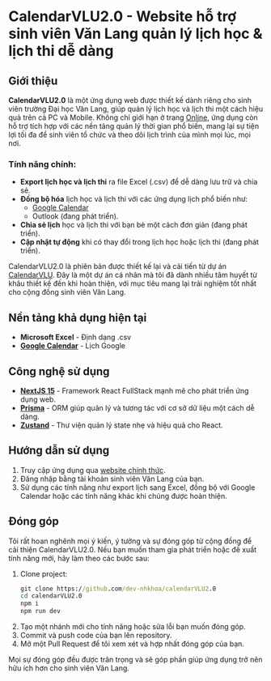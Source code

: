 # CalendarVLU2.0 - Website hỗ trợ sinh viên Văn Lang quản lý lịch học & lịch thi dễ dàng

## Giới thiệu

**CalendarVLU2.0** là một ứng dụng web được thiết kế dành riêng cho sinh viên trường Đại học Văn Lang, giúp quản lý lịch học và lịch thi một cách hiệu quả trên cả PC và Mobile. Không chỉ giới hạn ở trang [Online](https://online.vlu.edu.vn), ứng dụng còn hỗ trợ tích hợp với các nền tảng quản lý thời gian phổ biến, mang lại sự tiện lợi tối đa để sinh viên tổ chức và theo dõi lịch trình của mình mọi lúc, mọi nơi.

### Tính năng chính:

- **Export lịch học và lịch thi** ra file Excel (.csv) để dễ dàng lưu trữ và chia sẻ.
- **Đồng bộ hóa** lịch học và lịch thi với các ứng dụng lịch phổ biến như:
  - [Google Calendar](https://calendar.google.com/)
  - Outlook (đang phát triển).
- **Chia sẻ lịch** học và lịch thi với bạn bè một cách đơn giản (đang phát triển).
- **Cập nhật tự động** khi có thay đổi trong lịch học hoặc lịch thi (đang phát triển).

CalendarVLU2.0 là phiên bản được thiết kế lại và cải tiến từ dự án [CalendarVLU](https://github.com/dev-nhkhoa/calendarVLU). Đây là một dự án cá nhân mà tôi đã dành nhiều tâm huyết từ khâu thiết kế đến khi hoàn thiện, với mục tiêu mang lại trải nghiệm tốt nhất cho cộng đồng sinh viên Văn Lang.

## Nền tảng khả dụng hiện tại

- **Microsoft Excel** - Định dạng .csv
- **[Google Calendar](https://calendar.google.com/)** - Lịch Google

## Công nghệ sử dụng

- **[NextJS 15](https://nextjs.org/)** - Framework React FullStack mạnh mẽ cho phát triển ứng dụng web.
- **[Prisma](https://www.prisma.io/)** - ORM giúp quản lý và tương tác với cơ sở dữ liệu một cách dễ dàng.
- **[Zustand](https://zustand-demo.pmnd.rs/)** - Thư viện quản lý state nhẹ và hiệu quả cho React.

## Hướng dẫn sử dụng

1. Truy cập ứng dụng qua [website chính thức](https://calendarvlu2-0.vercel.app/).
2. Đăng nhập bằng tài khoản sinh viên Văn Lang của bạn.
3. Sử dụng các tính năng như export lịch sang Excel, đồng bộ với Google Calendar hoặc các tính năng khác khi chúng được hoàn thiện.

## Đóng góp

Tôi rất hoan nghênh mọi ý kiến, ý tưởng và sự đóng góp từ cộng đồng để cải thiện CalendarVLU2.0. Nếu bạn muốn tham gia phát triển hoặc đề xuất tính năng mới, hãy làm theo các bước sau:

1. Clone project:
   ```cmd
   git clone https://github.com/dev-nhkhoa/calendarVLU2.0
   cd calendarVLU2.0
   npm i
   npm run dev
   ```
2. Tạo một nhánh mới cho tính năng hoặc sửa lỗi bạn muốn đóng góp.
3. Commit và push code của bạn lên repository.
4. Mở một Pull Request để tôi xem xét và hợp nhất đóng góp của bạn.

Mọi sự đóng góp đều được trân trọng và sẽ góp phần giúp ứng dụng trở nên hữu ích hơn cho sinh viên Văn Lang.
